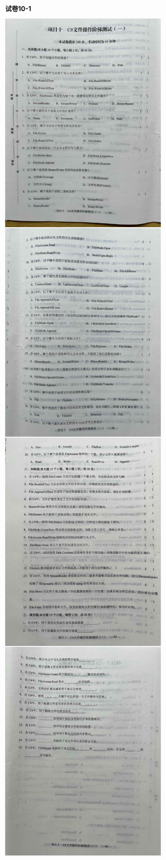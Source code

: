 ## 试卷10-1
![试卷10-1](images/10-1-1.jpeg)
![试卷10-1](images/10-1-2.jpeg)
![试卷10-1](images/10-1-3.jpeg)
![试卷10-1](images/10-1-4.jpeg)